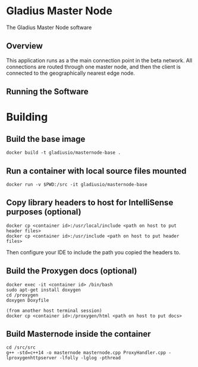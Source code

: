 # Gladius Master Node

The Gladius Master Node software

## Overview
This application runs as a the main connection point in the beta network. All
connections are routed through one master node, and then the client is connected
to the geographically nearest edge node.

## Running the Software


# Building

## Build the base image
```shell
docker build -t gladiusio/masternode-base .
```

## Run a container with local source files mounted
```shell
docker run -v $PWD:/src -it gladiusio/masternode-base
```

## Copy library headers to host for IntelliSense purposes (optional)
```shell
docker cp <container id>:/usr/local/include <path on host to put header files>
docker cp <container id>:/usr/include <path on host to put header files>
```
Then configure your IDE to include the path you copied the headers to.

## Build the Proxygen docs (optional)
```shell
docker exec -it <container id> /bin/bash
sudo apt-get install doxygen
cd /proxygen
doxygen Doxyfile

(from another host terminal session)
docker cp <container id>:/proxygen/html <path on host to put docs>
```

## Build Masternode inside the container
```shell
cd /src/src
g++ -std=c++14 -o masternode masternode.cpp ProxyHandler.cpp -lproxygenhttpserver -lfolly -lglog -pthread
```
